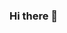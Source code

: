 ### Hi there 👋

<!--
**alvaroariza/alvaroariza** is a ✨ _special_ ✨ repository because its `README.md` (this file) appears on your GitHub profile.

Here are some ideas to get you started:

- 🔭 I’m currently working on ...
- 🌱 I’m currently learning ...
- 👯 I’m looking to collaborate on ...
- 🤔 I’m looking for help with ...
- 💬 Ask me about chau
- 📫 How to reach me: hola
- 😄 Pronouns: fjfjfjf
- ⚡ Fun fact:ggngngng
-->
